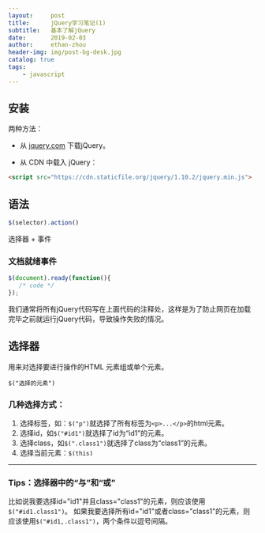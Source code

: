 ```yaml
---
layout:     post
title:      jQuery学习笔记(1)
subtitle:   基本了解jQuery
date:       2019-02-03
author:     ethan-zhou
header-img: img/post-bg-desk.jpg
catalog: true
tags:
    - javascript
---
```


## 安装

两种方法：

- 从 [jquery.com](http://jquery.com/download/) 下载jQuery。

- 从 CDN 中载入 jQuery：

```html
<script src="https://cdn.staticfile.org/jquery/1.10.2/jquery.min.js">
```

## 语法

```javascript
$(selector).action()
```
​选择器 + 事件

### 文档就绪事件

```javascript
$(document).ready(function(){
   /* code */
});
```
我们通常将所有jQuery代码写在上面代码的注释处，这样是为了防止网页在加载完毕之前就运行jQuery代码，导致操作失败的情况。

## 选择器

用来对选择要进行操作的HTML 元素组或单个元素。
```
$("选择的元素")
```
### 几种选择方式：

1. 选择标签，如：`$("p")`就选择了所有标签为`<p>...</p>`的html元素。
2. 选择id，如`$("#id1")`就选择了id为“id1”的元素。
3. 选择class，如`$(".class1")`就选择了class为“class1”的元素。
4. 选择当前元素：`$(this)`

---
### Tips：选择器中的“与”和“或”
比如说我要选择id="id1"并且class="class1"的元素，则应该使用`$("#id1.class1")`。
如果我要选择所有id="id1"或者class="class1"的元素，则应该使用`$("#id1,.class1")`，两个条件以逗号间隔。